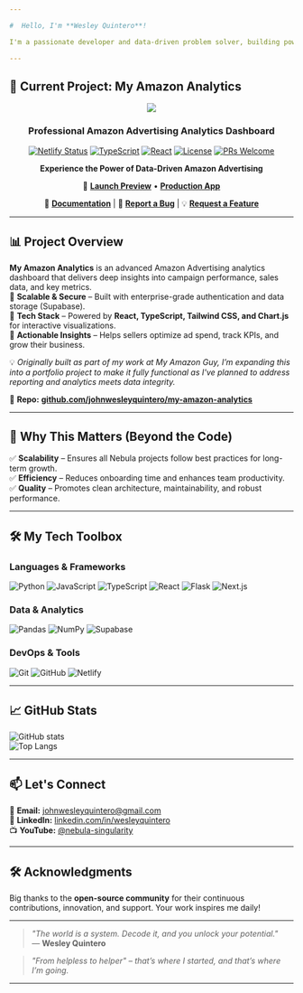 ```yaml
---

#  Hello, I'm **Wesley Quintero**!  

I'm a passionate developer and data-driven problem solver, building powerful automation tools, analytics dashboards, and AI-driven solutions. My goal? To create software that doesn’t just function—it **drives impact**.  

---
```


## **🌟 Current Project: My Amazon Analytics**  

<div align="center">
  <img src="https://myamazonguy.com/wp-content/uploads/2022/03/cropped-MAG-FAVICON-32x32.jpeg" sizes="32x32" />

  ### **Professional Amazon Advertising Analytics Dashboard**  

  [![Netlify Status](https://api.netlify.com/api/v1/badges/34f3e58c-3ed5-4b15-bb26-d2bc3ffb6ee4/deploy-status)](https://app.netlify.com/sites/my-amazon-analytics/deploys)
  [![TypeScript](https://img.shields.io/badge/TypeScript-4.9.5-blue.svg)](https://www.typescriptlang.org/)
  [![React](https://img.shields.io/badge/React-18.2.0-blue.svg)](https://reactjs.org/)
  [![License](https://img.shields.io/badge/license-MIT-green.svg)](LICENSE)
  [![PRs Welcome](https://img.shields.io/badge/PRs-welcome-brightgreen.svg)](CONTRIBUTING.md)  

  **Experience the Power of Data-Driven Amazon Advertising**  

  🔗 **[Launch Preview](https://my-amazon-analytics.lovable.app/)** • **[Production App](https://my-amazon-analytics.netlify.app/)**  

  📄 **[Documentation](https://xxxxxxx)** | 🐞 **[Report a Bug](https://github.com/johnwesleyquintero/my-amazon-analytics/issues)** | 💡 **[Request a Feature](https://github.com/johnwesleyquintero/my-amazon-analytics/issues)**  
</div>  

---

## **📊 Project Overview**  

**My Amazon Analytics** is an advanced Amazon Advertising analytics dashboard that delivers deep insights into campaign performance, sales data, and key metrics.  
🔹 **Scalable & Secure** – Built with enterprise-grade authentication and data storage (Supabase).  
🔹 **Tech Stack** – Powered by **React, TypeScript, Tailwind CSS, and Chart.js** for interactive visualizations.  
🔹 **Actionable Insights** – Helps sellers optimize ad spend, track KPIs, and grow their business.  

💡 _Originally built as part of my work at My Amazon Guy, I’m expanding this into a portfolio project to make it fully functional as I've planned to address reporting and analytics meets data integrity._ 

📌 **Repo:** [**github.com/johnwesleyquintero/my-amazon-analytics**](https://github.com/johnwesleyquintero/my-amazon-analytics)  

---

## **🎯 Why This Matters (Beyond the Code)**  

✅ **Scalability** – Ensures all Nebula projects follow best practices for long-term growth.  
✅ **Efficiency** – Reduces onboarding time and enhances team productivity.  
✅ **Quality** – Promotes clean architecture, maintainability, and robust performance.  

---

## **🛠️ My Tech Toolbox**  

### **Languages & Frameworks**  
![Python](https://img.shields.io/badge/Python-3776AB?style=for-the-badge&logo=python&logoColor=white)
![JavaScript](https://img.shields.io/badge/JavaScript-F7DF1E?style=for-the-badge&logo=javascript&logoColor=black)
![TypeScript](https://img.shields.io/badge/TypeScript-3178C6?style=for-the-badge&logo=typescript&logoColor=white)
![React](https://img.shields.io/badge/React-61DAFB?style=for-the-badge&logo=react&logoColor=black)
![Flask](https://img.shields.io/badge/Flask-000000?style=for-the-badge&logo=flask&logoColor=white)
![Next.js](https://img.shields.io/badge/Next.js-000000?style=for-the-badge&logo=next.js&logoColor=white)

### **Data & Analytics**  
![Pandas](https://img.shields.io/badge/Pandas-150458?style=for-the-badge&logo=pandas&logoColor=white)
![NumPy](https://img.shields.io/badge/NumPy-013243?style=for-the-badge&logo=numpy&logoColor=white)
![Supabase](https://img.shields.io/badge/Supabase-3ECF8E?style=for-the-badge&logo=supabase&logoColor=white)

### **DevOps & Tools**  
![Git](https://img.shields.io/badge/Git-F05032?style=for-the-badge&logo=git&logoColor=white)
![GitHub](https://img.shields.io/badge/GitHub-181717?style=for-the-badge&logo=github&logoColor=white)
![Netlify](https://img.shields.io/badge/Netlify-00C7B7?style=for-the-badge&logo=netlify&logoColor=white)

---

## **📈 GitHub Stats**  

![GitHub stats](https://github-readme-stats.vercel.app/api?username=johnwesleyquintero&show_icons=true&theme=radical)  
![Top Langs](https://github-readme-stats.vercel.app/api/top-langs/?username=johnwesleyquintero&layout=compact&theme=radical)  

---

## **📫 Let's Connect**  

📧 **Email:** [johnwesleyquintero@gmail.com](mailto:johnwesleyquintero@gmail.com)  
💼 **LinkedIn:** [linkedin.com/in/wesleyquintero](https://www.linkedin.com/in/wesleyquintero)  
📺 **YouTube:** [@nebula-singularity](https://www.youtube.com/@nebula-singularity)  

---

## **🛠️ Acknowledgments**  

Big thanks to the **open-source community** for their continuous contributions, innovation, and support. Your work inspires me daily!  

---

> _"The world is a system. Decode it, and you unlock your potential."_  
> — **Wesley Quintero**  

> _"From helpless to helper" – that’s where I started, and that’s where I’m going._  

---
